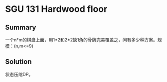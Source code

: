 # SGU 131 Hardwood floor
## Summary
一个n\*m的棋盘上面，用1\*2和2\*2缺1角的骨牌完美覆盖之，问有多少种方案。规模：(n,m<=9)

## Solution
状态压缩DP。 
